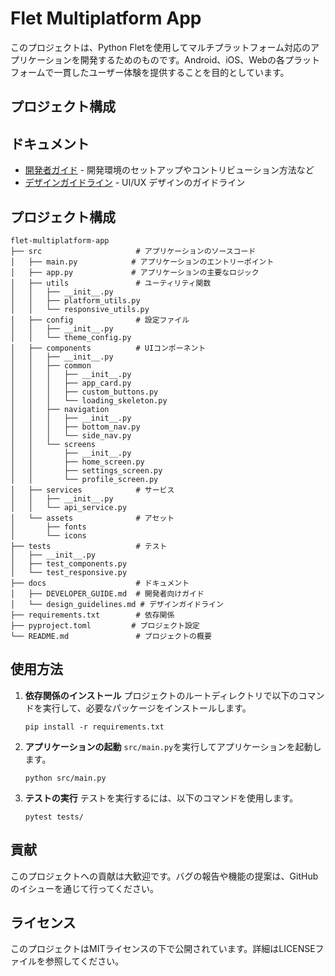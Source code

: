 # Flet Multiplatform App

このプロジェクトは、Python Fletを使用してマルチプラットフォーム対応のアプリケーションを開発するためのものです。Android、iOS、Webの各プラットフォームで一貫したユーザー体験を提供することを目的としています。

## プロジェクト構成

## ドキュメント

- [開発者ガイド](./docs/DEVELOPER_GUIDE.md) - 開発環境のセットアップやコントリビューション方法など
- [デザインガイドライン](./docs/design_guidelines.md) - UI/UX デザインのガイドライン

## プロジェクト構成

```
flet-multiplatform-app
├── src                     # アプリケーションのソースコード
│   ├── main.py            # アプリケーションのエントリーポイント
│   ├── app.py             # アプリケーションの主要なロジック
│   ├── utils               # ユーティリティ関数
│   │   ├── __init__.py
│   │   ├── platform_utils.py
│   │   └── responsive_utils.py
│   ├── config              # 設定ファイル
│   │   ├── __init__.py
│   │   └── theme_config.py
│   ├── components          # UIコンポーネント
│   │   ├── __init__.py
│   │   ├── common
│   │   │   ├── __init__.py
│   │   │   ├── app_card.py
│   │   │   ├── custom_buttons.py
│   │   │   └── loading_skeleton.py
│   │   ├── navigation
│   │   │   ├── __init__.py
│   │   │   ├── bottom_nav.py
│   │   │   └── side_nav.py
│   │   └── screens
│   │       ├── __init__.py
│   │       ├── home_screen.py
│   │       ├── settings_screen.py
│   │       └── profile_screen.py
│   ├── services            # サービス
│   │   ├── __init__.py
│   │   └── api_service.py
│   └── assets              # アセット
│       ├── fonts
│       └── icons
├── tests                   # テスト
│   ├── __init__.py
│   ├── test_components.py
│   └── test_responsive.py
├── docs                    # ドキュメント
│   ├── DEVELOPER_GUIDE.md  # 開発者向けガイド
│   └── design_guidelines.md # デザインガイドライン
├── requirements.txt        # 依存関係
├── pyproject.toml         # プロジェクト設定
└── README.md               # プロジェクトの概要
```

## 使用方法

1. **依存関係のインストール**
   プロジェクトのルートディレクトリで以下のコマンドを実行して、必要なパッケージをインストールします。
   ```
   pip install -r requirements.txt
   ```

2. **アプリケーションの起動**
   `src/main.py`を実行してアプリケーションを起動します。
   ```
   python src/main.py
   ```

3. **テストの実行**
   テストを実行するには、以下のコマンドを使用します。
   ```
   pytest tests/
   ```

## 貢献

このプロジェクトへの貢献は大歓迎です。バグの報告や機能の提案は、GitHubのイシューを通じて行ってください。

## ライセンス

このプロジェクトはMITライセンスの下で公開されています。詳細はLICENSEファイルを参照してください。
